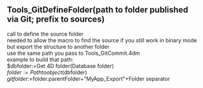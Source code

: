 ﻿##  Tools_GitDefineFolder(path to folder published via Git; prefix to sources)   call to define the source folder   needed to allow the macro to find the source if you still work in binary mode but export the structure to another folder   use the same path you pass to Tools_GitCommit.4dm   example to build that path:  $dbfolder:=Get 4D folder(Database folder)  $folder:=Path to object($dbfolder)  $gitfolder:=$folder.parentFolder+"MyApp_Export"+Folder separator   